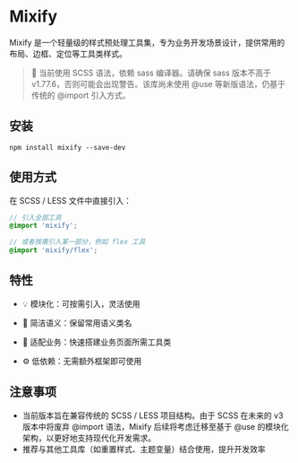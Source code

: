 # Mixify

Mixify 是一个轻量级的样式预处理工具集，专为业务开发场景设计，提供常用的布局、边框、定位等工具类样式。

> 🔧 当前使用 SCSS 语法，依赖 sass 编译器。请确保 sass 版本不高于 v1.77.6，否则可能会出现警告。该库尚未使用 @use 等新版语法，仍基于传统的 @import 引入方式。

## 安装

```nodejs
npm install mixify --save-dev
```

## 使用方式

在 SCSS / LESS 文件中直接引入：

```scss
// 引入全部工具
@import 'mixify';

// 或者按需引入某一部分，例如 flex 工具
@import 'mixify/flex';
```

## 特性

- 💡 模块化：可按需引入，灵活使用

- 🧩 简洁语义：保留常用语义类名

- 🧰 适配业务：快速搭建业务页面所需工具类

- ⚙️ 低依赖：无需额外框架即可使用

## 注意事项

- 当前版本旨在兼容传统的 SCSS / LESS 项目结构。由于 SCSS 在未来的 v3 版本中将废弃 @import 语法，Mixify 后续将考虑迁移至基于 @use 的模块化架构，以更好地支持现代化开发需求。
- 推荐与其他工具库（如重置样式、主题变量）结合使用，提升开发效率
